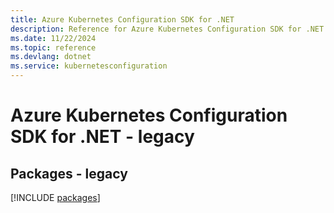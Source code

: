 ```yaml
---
title: Azure Kubernetes Configuration SDK for .NET
description: Reference for Azure Kubernetes Configuration SDK for .NET
ms.date: 11/22/2024
ms.topic: reference
ms.devlang: dotnet
ms.service: kubernetesconfiguration
---
```

# Azure Kubernetes Configuration SDK for .NET - legacy
## Packages - legacy
[!INCLUDE [packages](kubernetes-configuration-index.md)]